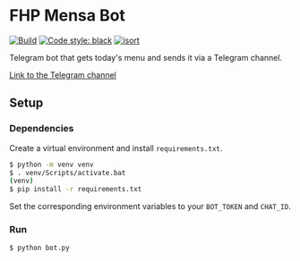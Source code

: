# FHP Mensa Bot

[![Build](https://github.com/ybrenning/poopy/actions/workflows/python-app.yml/badge.svg)](https://github.com/ybrenning/fhpmensa/actions)
<a href="https://github.com/psf/black"><img alt="Code style: black" src="https://img.shields.io/badge/code%20style-black-000000.svg"></a>
<a href="https://pycqa.github.io/isort/"><img alt="isort" src="https://img.shields.io/badge/%20imports-isort-%231674b1"></a>

Telegram bot that gets today's menu and sends it via a Telegram channel.

[Link to the Telegram channel](https://t.me/fhp_mensa)

## Setup

### Dependencies

Create a virtual environment and install `requirements.txt`.

```bash
$ python -m venv venv
$ . venv/Scripts/activate.bat
(venv)
$ pip install -r requirements.txt
```

Set the corresponding environment variables to your `BOT_TOKEN` and `CHAT_ID`.

### Run

```bash
$ python bot.py
```
